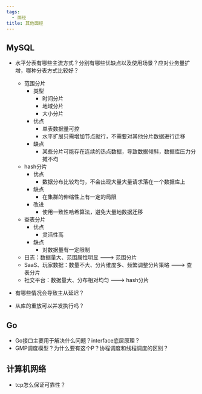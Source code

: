 ```yaml
---
tags:
  - 面经
title: 其他面经
---
```


## MySQL
- 水平分表有哪些主流方式？分别有哪些优缺点以及使用场景？应对业务量扩增，哪种分表方式比较好？
	- 范围分片
		- 类型
			- 时间分片
			- 地域分片
			- 大小分片
		- 优点
			- 单表数据量可控
			- 水平扩展只需增加节点就行，不需要对其他分片数据进行迁移
		- 缺点
			- 某些分片可能存在连续的热点数据，导致数据倾斜，数据库压力分摊不均
	- hash分片
		- 优点
			- 数据分布比较均匀，不会出现大量大量请求落在一个数据库上
		- 缺点
			- 在集群的伸缩性上有一定的局限
		- 改进
			- 使用一致性哈希算法，避免大量地数据迁移
	- 查表分片
		- 优点
			- 灵活性高
		- 缺点
			- 对数据量有一定限制
	- 日志：数据量大、范围属性明显 ---> 范围分片
	- SaaS、玩家数据：数量不大、分片维度多、频繁调整分片策略 ---> 查表分片
	- 社交平台：数据量大、分布相对均匀 ---> hash分片
	
- 有哪些情况会导致主从延迟？
- 从库的重放可以并发执行吗？

## Go
- Go接口主要用于解决什么问题？interface底层原理？
- GMP调度模型？为什么要有这个P？协程调度和线程调度的区别？


## 计算机网络
- tcp怎么保证可靠性？